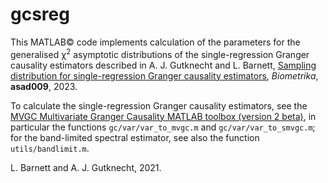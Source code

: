 # gcsreg

This MATLAB&copy; code implements calculation of the parameters for the generalised &chi;<sup>2</sup> asymptotic distributions of the single-regression Granger causality estimators described in A. J. Gutknecht and L. Barnett, [Sampling distribution for single-regression Granger causality estimators](https://doi.org/10.1093/biomet/asad009), _Biometrika_, **asad009**, 2023.

To calculate the single-regression Granger causality estimators, see the [MVGC Multivariate Granger Causality MATLAB toolbox (version 2 beta)](https://github.com/lcbarnett/MVGC2 "https://github.com/lcbarnett/MVGC2"), in particular the functions `gc/var/var_to_mvgc.m` and `gc/var/var_to_smvgc.m`; for the band-limited spectral estimator, see also the function `utils/bandlimit.m`.

L. Barnett and A. J. Gutknecht, 2021.
